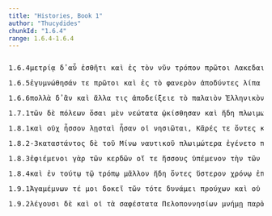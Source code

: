 ```yaml
---
title: "Histories, Book 1"
author: "Thucydides"
chunkId: "1.6.4"
range: 1.6.4-1.6.4
---
```


<pre class="greek prose syntax" data-urn="urn:cts:greekLit:tlg0003.tlg001"><p><span class="subdoc" data-subdoc="1.6.4">1.6.4</span><span class="sentence"><span class=" dative" data-def="within measure, moderate, of average height, common" data-flags="a-s---fd-" data-head="4" data-id="1" data-lemma="μέτριος">μετρίᾳ </span><span class=" " data-flags="d--------" data-head="13" data-id="2" data-lemma="δέ">δ̓ </span><span class=" " data-def="again, anew, afresh, once more, again, further, moreover" data-flags="d--------" data-head="1" data-id="3" data-lemma="αὖ">αὖ </span><span class=" dative" data-def="clothing, raiment, the dress, dress" data-flags="n-s---fd-" data-head="12" data-id="4" data-lemma="ἐσθής">ἐσθῆτι </span><span class=" " data-flags="d--------" data-head="9" data-id="5" data-lemma="καί">καὶ </span><span class=" " data-def="into, to, into" data-flags="r--------" data-head="12" data-id="6" data-lemma="εἰς">ἐς </span><span class=" accusative" data-flags="l-s---ma-" data-head="9" data-id="7" data-lemma="ὁ">τὸν </span><span class=" " data-flags="d--------" data-head="9" data-id="8" data-lemma="νῦν">νῦν </span><span class=" accusative" data-flags="n-s---ma-" data-head="6" data-id="9" data-lemma="τρόπος">τρόπον </span><span class=" nominative" data-flags="a-p---mn-" data-head="11" data-id="10" data-lemma="πρῶτος">πρῶτοι </span><span class=" nominative" data-flags="n-p---mn-" data-head="12" data-id="11" data-lemma="Λακεδαιμόνιος">Λακεδαιμόνιοι </span><span class="verb " data-flags="v3paim---" data-head="13" data-id="12" data-lemma="χράω">ἐχρήσαντο </span><span class=" " data-flags="d--------" data-head="0" data-id="13" data-lemma="καί">καὶ </span><span class=" " data-def="into, to, into" data-flags="r--------" data-head="26" data-id="14" data-lemma="εἰς">ἐς </span><span class=" accusative" data-flags="l-p---na-" data-head="16" data-id="15" data-lemma="ὁ">τὰ </span><span class=" accusative" data-flags="p-p---na-" data-head="14" data-id="16" data-lemma="ἄλλος">ἄλλα </span><span class=" " data-def="on the side of, in the direction of, from, at, to, práti" data-flags="r--------" data-head="24" data-id="17" data-lemma="πρός">πρὸς </span><span class=" accusative" data-flags="l-p---ma-" data-head="19" data-id="18" data-lemma="ὁ">τοὺς </span><span class=" accusative" data-def="many, many, many" data-flags="a-p---ma-" data-head="17" data-id="19" data-lemma="πολύς">πολλοὺς </span><span class=" nominative" data-flags="l-p---mn-" data-head="23" data-id="20" data-lemma="ὁ">οἱ </span><span class=" accusative" data-flags="l-p---na-" data-head="22" data-id="21" data-lemma="ὁ">τὰ </span><span class=" accusative" data-def="big, full-grown, elder" data-flags="a-p---nac" data-head="23" data-id="22" data-lemma="μέγας">μείζω </span><span class="verb nominative" data-def="procure for oneself, get, acquire, win, to get one's" data-flags="v-prpemn-" data-head="26" data-id="23" data-lemma="κτάομαι">κεκτημένοι </span><span class=" nominative" data-def="living on an equal footing, Bis Acc" data-flags="a-p---mn-" data-head="23" data-id="24" data-lemma="ἰσοδίαιτος">ἰσοδίαιτοι </span><span class=" " data-flags="d--------" data-head="26" data-id="25" data-lemma="μάλιστα">μάλιστα </span><span class="verb " data-def="set down, bring, to land" data-flags="v3paia---" data-head="13" data-id="26" data-lemma="καθίστημι">κατέστησαν</span><span class=" " data-flags="u--------" data-head="0" data-id="27" data-lemma=".">. </span></span></p><p><span class="subdoc" data-subdoc="1.6.5">1.6.5</span><span class="sentence"><span class="verb " data-def="strip naked, strip, strip oneself" data-flags="v3paip---" data-head="4" data-id="1" data-lemma="γυμνόω">ἐγυμνώθησάν </span><span class=" " data-flags="d--------" data-head="4" data-id="2" data-lemma="τε">τε </span><span class=" nominative" data-flags="a-p---mn-" data-head="4" data-id="3" data-lemma="πρῶτος">πρῶτοι </span><span class=" " data-flags="c--------" data-head="0" data-id="4" data-lemma="καί">καὶ </span><span class=" " data-def="into, to, into" data-flags="r--------" data-head="8" data-id="5" data-lemma="εἰς">ἐς </span><span class=" accusative" data-flags="l-s---na-" data-head="7" data-id="6" data-lemma="ὁ">τὸ </span><span class=" accusative" data-def="visible, manifest, if detected, known" data-flags="a-s---na-" data-head="5" data-id="7" data-lemma="φανερός">φανερὸν </span><span class="verb nominative" data-def="stripping, from, strip off" data-flags="v-papamn-" data-head="13" data-id="8" data-lemma="ἀποδύω">ἀποδύντες </span><span class=" accusative" data-def="animal fat, lard, tallow, fat, a fleck" data-flags="n-p---na-" data-head="13" data-id="9" data-lemma="λίπος">λίπα </span><span class=" " data-def="mip, miti, mit, in the midst of, among, between" data-flags="r--------" data-head="13" data-id="10" data-lemma="μετά">μετὰ </span><span class=" genitive" data-flags="l-s---ng-" data-head="12" data-id="11" data-lemma="ὁ">τοῦ </span><span class="verb " data-def="train naked, train in gymnastic exercise, train, exercise, train" data-flags="v--pne---" data-head="10" data-id="12" data-lemma="γυμνάζω">γυμνάζεσθαι </span><span class="verb " data-def="anoint the skin with oil, anointing for gymnastic exercises, anointing" data-flags="v3paim---" data-head="4" data-id="13" data-lemma="ἀλείφω">ἠλείψαντο</span><span class=" " data-flags="u--------" data-head="0" data-id="14" data-lemma="·">· </span></span><span class="sentence"><span class=" accusative" data-flags="l-s---na-" data-head="3" data-id="1" data-lemma="ὁ">τὸ </span><span class=" " data-flags="d--------" data-head="18" data-id="2" data-lemma="δέ">δὲ </span><span class=" " data-def="long ago, once upon a time, long" data-flags="d--------" data-head="10" data-id="3" data-lemma="πάλαι">πάλαι </span><span class=" " data-flags="d--------" data-head="7" data-id="4" data-lemma="καί">καὶ </span><span class=" " data-def="in, into, in, in the district of" data-flags="r--------" data-head="10" data-id="5" data-lemma="ἐν">ἐν </span><span class=" dative" data-flags="l-s---md-" data-head="8" data-id="6" data-lemma="ὁ">τῷ </span><span class=" dative" data-def="of Olympus, of Olympia, Olympic" data-flags="a-s---md-" data-head="8" data-id="7" data-lemma="Ὀλυμπικός">Ὀλυμπικῷ </span><span class=" dative" data-def="gathering, assembly, assembly met to see games, place of contest, lists, course" data-flags="n-s---md-" data-head="5" data-id="8" data-lemma="ἀγών">ἀγῶνι </span><span class=" accusative" data-def="that which is put round as a girdle, a girdle, drawers, bandage" data-flags="n-p---na-" data-head="10" data-id="9" data-lemma="διάζωμα">διαζώματα </span><span class="verb nominative" data-flags="v-pppamn-" data-head="15" data-id="10" data-lemma="ἔχω">ἔχοντες </span><span class=" " data-def="round about, all round, on both sides, pári" data-flags="r--------" data-head="10" data-id="11" data-lemma="περί">περὶ </span><span class=" accusative" data-flags="l-p---na-" data-head="13" data-id="12" data-lemma="ὁ">τὰ </span><span class=" accusative" data-def="privy parts, pudenda, Aër, pennatula" data-flags="n-p---na-" data-head="11" data-id="13" data-lemma="αἰδοῖον">αἰδοῖα </span><span class=" nominative" data-flags="l-p---mn-" data-head="15" data-id="14" data-lemma="ὁ">οἱ </span><span class=" nominative" data-def="combatant, champion, race, practised in, master of" data-flags="n-p---mn-" data-head="16" data-id="15" data-lemma="ἀθλητής">ἀθληταὶ </span><span class="verb " data-def="contend for a prize, about, didst provoke" data-flags="v3piie---" data-head="18" data-id="16" data-lemma="ἀγωνίζομαι">ἠγωνίζοντο</span><span class=" " data-flags="u--------" data-head="16" data-id="17" data-lemma=",">, </span><span class=" " data-flags="c--------" data-head="0" data-id="18" data-lemma="καί">καὶ </span><span class=" " data-flags="d--------" data-head="20" data-id="19" data-lemma="οὐ">οὐ </span><span class=" nominative" data-def="many, many, many" data-flags="a-p---nn-" data-head="21" data-id="20" data-lemma="πολύς">πολλὰ </span><span class=" nominative" data-flags="n-p---nn-" data-head="25" data-id="21" data-lemma="ἔτος">ἔτη </span><span class=" " data-flags="c--------" data-head="25" data-id="22" data-lemma="ἐπεί">ἐπειδὴ </span><span class="verb " data-def="make to end, bring to an end, check, stop" data-flags="v3srie---" data-head="22" data-id="23" data-lemma="παύω">πέπαυται</span><span class=" " data-flags="u--------" data-head="0" data-id="24" data-lemma=".">. </span></span><span class="sentence"><span class=" " data-def="yet, still, ever, already" data-flags="d--------" data-head="7" data-id="1" data-lemma="ἔτι">ἔτι </span><span class=" " data-flags="d--------" data-head="22" data-id="2" data-lemma="δέ">δὲ </span><span class=" " data-flags="d--------" data-head="6" data-id="3" data-lemma="καί">καὶ </span><span class=" " data-def="in, into, in, in the district of" data-flags="r--------" data-head="7" data-id="4" data-lemma="ἐν">ἐν </span><span class=" dative" data-flags="l-p---md-" data-head="6" data-id="5" data-lemma="ὁ">τοῖς </span><span class=" dative" data-def="barbarous, non-Greek, foreign, all non-Greek-speaking peoples" data-flags="n-p---md-" data-head="11" data-id="6" data-lemma="βάρβαρος">βαρβάροις </span><span class="verb " data-flags="v3spia---" data-head="22" data-id="7" data-lemma="εἰμί">ἔστιν </span><span class=" dative" data-flags="p-p---md-" data-head="20" data-id="8" data-lemma="ὅς">οἷς </span><span class=" " data-flags="d--------" data-head="20" data-id="9" data-lemma="νῦν">νῦν</span><span class=" " data-flags="u--------" data-head="20" data-id="10" data-lemma=",">, </span><span class=" " data-flags="c--------" data-head="4" data-id="11" data-lemma="καί">καὶ </span><span class=" " data-flags="d--------" data-head="14" data-id="12" data-lemma="μάλιστα">μάλιστα </span><span class=" dative" data-flags="l-p---md-" data-head="14" data-id="13" data-lemma="ὁ">τοῖς </span><span class=" dative" data-flags="a-p---md-" data-head="11" data-id="14" data-lemma="Ἀσιανός">Ἀσιανοῖς</span><span class=" " data-flags="u--------" data-head="20" data-id="15" data-lemma=",">, </span><span class=" genitive" data-def="fist, boxing, fight" data-flags="n-s---fg-" data-head="17" data-id="16" data-lemma="πυγμή">πυγμῆς </span><span class=" " data-flags="c--------" data-head="19" data-id="17" data-lemma="καί">καὶ </span><span class=" genitive" data-def="nugget" data-flags="n-s---fg-" data-head="17" data-id="18" data-lemma="πάλα">πάλης </span><span class=" nominative" data-def="prize of contest, prizes, prizes" data-flags="n-p---nn-" data-head="20" data-id="19" data-lemma="ἆθλον">ἆθλα </span><span class="verb " data-def="l), Alc, set, put, place, set" data-flags="v3spie---" data-head="6" data-id="20" data-lemma="τίθημι">τίθεται</span><span class=" " data-flags="u--------" data-head="20" data-id="21" data-lemma=",">, </span><span class=" " data-flags="c--------" data-head="0" data-id="22" data-lemma="καί">καὶ </span><span class="verb nominative" data-def="gird round, encircle, embrace, undergird one's, gird oneself with" data-flags="v-prpemn-" data-head="25" data-id="23" data-lemma="διαζώννυμι">διεζωμένοι </span><span class=" accusative" data-def="this, u, this man here" data-flags="p-s---na-" data-head="25" data-id="24" data-lemma="οὗτος">τοῦτο </span><span class="verb " data-flags="v3ppia---" data-head="22" data-id="25" data-lemma="δράω">δρῶσιν</span><span class=" " data-flags="u--------" data-head="0" data-id="26" data-lemma=".">. </span></span></p><p><span class="subdoc" data-subdoc="1.6.6">1.6.6</span><span class="sentence"><span class=" accusative" data-def="many, many, many" data-flags="a-p---na-" data-head="4" data-id="1" data-lemma="πολύς">πολλὰ </span><span class=" " data-flags="d--------" data-head="7" data-id="2" data-lemma="δέ">δ̓ </span><span class=" " data-flags="d--------" data-head="7" data-id="3" data-lemma="ἄν">ἂν </span><span class=" " data-flags="c--------" data-head="15" data-id="4" data-lemma="καί">καὶ </span><span class=" accusative" data-flags="p-p---na-" data-head="4" data-id="5" data-lemma="ἄλλος">ἄλλα </span><span class=" nominative" data-def="any one, any thing, who? what?, si se" data-flags="p-s---mn-" data-head="7" data-id="6" data-lemma="τις">τις </span><span class="verb " data-def="point away from, at, point out, display, make known" data-flags="v3saoa---" data-head="0" data-id="7" data-lemma="ἀποδείκνυμι">ἀποδείξειε </span><span class=" accusative" data-flags="l-s---na-" data-head="10" data-id="8" data-lemma="ὁ">τὸ </span><span class=" accusative" data-def="old in years, aged, a dotard" data-flags="a-s---na-" data-head="10" data-id="9" data-lemma="παλαιός">παλαιὸν </span><span class=" accusative" data-def="Hellenic, Greek, the Greek language, the Greeks" data-flags="a-s---na-" data-head="15" data-id="10" data-lemma="Ἑλληνικός">Ἑλληνικὸν </span><span class=" accusative" data-def="of like manners and life, similar, in like fashion" data-flags="a-p---na-" data-head="4" data-id="11" data-lemma="ὁμοιότροπος">ὁμοιότροπα </span><span class=" dative" data-flags="l-s---nd-" data-head="14" data-id="12" data-lemma="ὁ">τῷ </span><span class=" " data-flags="d--------" data-head="14" data-id="13" data-lemma="νῦν">νῦν </span><span class=" dative" data-def="barbaric, non-Greek, leges barbarorum, in barbaric fashion" data-flags="a-s---nd-" data-head="11" data-id="14" data-lemma="βαρβαρικός">βαρβαρικῷ </span><span class="verb accusative" data-def="treat, lead one's life, live, live" data-flags="v-sppena-" data-head="7" data-id="15" data-lemma="διαιτάω">διαιτώμενον</span><span class=" " data-flags="u--------" data-head="0" data-id="16" data-lemma=".">. </span></span></p><p><span class="subdoc" data-subdoc="1.7.1">1.7.1</span><span class="sentence"><span class=" genitive" data-flags="l-p---fg-" data-head="3" data-id="1" data-lemma="ὁ">τῶν </span><span class=" " data-flags="d--------" data-head="23" data-id="2" data-lemma="δέ">δὲ </span><span class=" genitive" data-def="city, the citadel, the citadel" data-flags="n-p---fg-" data-head="38" data-id="3" data-lemma="πόλις">πόλεων </span><span class=" nominative" data-def="as great as, how great, as much as, how much, as far as, how far" data-flags="a-p---fn-" data-head="7" data-id="4" data-lemma="ὅσος">ὅσαι </span><span class=" " data-def="indeed, of a truth, but, indeed" data-flags="d--------" data-head="4" data-id="5" data-lemma="μέν">μὲν </span><span class=" accusative" data-def="" data-flags="a-p---na-" data-head="7" data-id="6" data-lemma="νεώτατος">νεώτατα </span><span class="verb " data-def="found as a colony, new settlement, people" data-flags="v3paip---" data-head="3" data-id="7" data-lemma="οἰκίζω">ᾠκίσθησαν </span><span class=" " data-flags="c--------" data-head="23" data-id="8" data-lemma="καί">καὶ </span><span class=" " data-flags="d--------" data-head="11" data-id="9" data-lemma="ἤδη">ἤδη </span><span class=" genitive" data-def="fit for sailing, seaworthy, fit for shipbuilding" data-flags="a-p---mgc" data-head="11" data-id="10" data-lemma="πλώιμος">πλωιμωτέρων </span><span class="verb genitive" data-flags="v-pppamg-" data-head="8" data-id="11" data-lemma="εἰμί">ὄντων</span><span class=" " data-flags="u--------" data-head="11" data-id="12" data-lemma=",">, </span><span class=" accusative" data-def="sum, that which is over and above, surplus, abundance, residuum" data-flags="n-p---fa-" data-head="15" data-id="13" data-lemma="περιουσία">περιουσίας </span><span class=" " data-def="" data-flags="d--------" data-head="13" data-id="14" data-lemma="μᾶλλον">μᾶλλον </span><span class="verb nominative" data-flags="v-pppafn-" data-head="22" data-id="15" data-lemma="ἔχω">ἔχουσαι </span><span class=" genitive" data-def="need, a thing that one needs, uses" data-flags="n-p---ng-" data-head="13" data-id="16" data-lemma="χρῆμα">χρημάτων </span><span class=" " data-flags="r--------" data-head="22" data-id="17" data-lemma="ἐπί">ἐπ̓ </span><span class=" dative" data-def="self, him, her, it, the very one, the same" data-flags="a-p---md-" data-head="20" data-id="18" data-lemma="αὐτός">αὐτοῖς </span><span class=" dative" data-flags="l-p---md-" data-head="20" data-id="19" data-lemma="ὁ">τοῖς </span><span class=" dative" data-def="sea-shore, beach, a whole beach of voting-pelbles" data-flags="n-p---md-" data-head="17" data-id="20" data-lemma="αἰγιαλός">αἰγιαλοῖς </span><span class=" dative" data-def="wall, city-wall, embankment" data-flags="n-p---nd-" data-head="22" data-id="21" data-lemma="τεῖχος">τείχεσιν </span><span class="verb " data-def="people, build houses and cities in, found, build" data-flags="v3piie---" data-head="23" data-id="22" data-lemma="κτίζω">ἐκτίζοντο </span><span class=" " data-flags="c--------" data-head="0" data-id="23" data-lemma="καί">καὶ </span><span class=" accusative" data-flags="l-p---ma-" data-head="25" data-id="24" data-lemma="ὁ">τοὺς </span><span class=" accusative" data-flags="n-p---ma-" data-head="26" data-id="25" data-lemma="ἰσθμός">ἰσθμοὺς </span><span class="verb " data-def="take, receive from, receive what is one's due" data-flags="v3piia---" data-head="23" data-id="26" data-lemma="ἀπολαμβάνω">ἀπελάμβανον </span><span class=" genitive" data-def="commerce, commerce, trade by sea" data-flags="n-s---fg-" data-head="30" data-id="27" data-lemma="ἐμπορία">ἐμπορίας </span><span class=" " data-flags="d--------" data-head="30" data-id="28" data-lemma="τε">τε </span><span class=" " data-def="on account of, for, wherefore" data-flags="r--------" data-head="26" data-id="29" data-lemma="ἕνεκα">ἕνεκα </span><span class=" " data-flags="c--------" data-head="29" data-id="30" data-lemma="καί">καὶ </span><span class=" genitive" data-flags="l-s---fg-" data-head="36" data-id="31" data-lemma="ὁ">τῆς </span><span class=" " data-def="on the side of, in the direction of, from, at, to, práti" data-flags="r--------" data-head="36" data-id="32" data-lemma="πρός">πρὸς </span><span class=" accusative" data-flags="l-p---ma-" data-head="34" data-id="33" data-lemma="ὁ">τοὺς </span><span class=" accusative" data-def="dwelling near to, neighbouring, neighbours, abutting upon" data-flags="a-p---ma-" data-head="32" data-id="34" data-lemma="πρόσοικος">προσοίκους </span><span class=" nominative" data-def="each, each, every one" data-flags="a-p---mn-" data-head="26" data-id="35" data-lemma="ἕκαστος">ἕκαστοι </span><span class=" genitive" data-def="strength, might, power, might" data-flags="n-s---fg-" data-head="30" data-id="36" data-lemma="ἰσχύς">ἰσχύος</span><span class=" " data-flags="u--------" data-head="0" data-id="37" data-lemma="·">· </span></span><span class="sentence"><span class=" nominative" data-flags="l-p---fn-" data-head="3" data-id="1" data-lemma="ὁ">αἱ </span><span class=" " data-flags="d--------" data-head="40" data-id="2" data-lemma="δέ">δὲ </span><span class=" nominative" data-def="old in years, aged, a dotard" data-flags="a-p---fn-" data-head="14" data-id="3" data-lemma="παλαιός">παλαιαὶ </span><span class=" " data-def="through, in a line, right through" data-flags="r--------" data-head="13" data-id="4" data-lemma="διά">διὰ </span><span class=" accusative" data-flags="l-s---fa-" data-head="6" data-id="5" data-lemma="ὁ">τὴν </span><span class=" accusative" data-def="robbery, piracy" data-flags="n-s---fa-" data-head="4" data-id="6" data-lemma="λῃστεία">λῃστείαν </span><span class=" " data-flags="r--------" data-head="9" data-id="7" data-lemma="ἐπί">ἐπὶ </span><span class=" accusative" data-def="many, many, many" data-flags="a-s---na-" data-head="7" data-id="8" data-lemma="πολύς">πολὺ </span><span class="verb accusative" data-flags="v-sppafa-" data-head="6" data-id="9" data-lemma="ἀντί-ἴσχω">ἀντίσχουσαν </span><span class=" " data-def="ápa, ab, ap-ehtre" data-flags="r--------" data-head="13" data-id="10" data-lemma="ἀπό">ἀπὸ </span><span class=" genitive" data-def="sea, sea, salt lake" data-flags="n-s---fg-" data-head="10" data-id="11" data-lemma="θάλασσα">θαλάσσης </span><span class=" " data-def="" data-flags="d--------" data-head="13" data-id="12" data-lemma="μᾶλλον">μᾶλλον </span><span class="verb " data-def="found as a colony, new settlement, people" data-flags="v3paip---" data-head="40" data-id="13" data-lemma="οἰκίζω">ᾠκίσθησαν</span><span class=" " data-flags="u--------" data-head="13" data-id="14" data-lemma=",">, </span><span class=" nominative" data-flags="l-p---fn-" data-head="14" data-id="15" data-lemma="ὁ">αἵ </span><span class=" " data-flags="d--------" data-head="20" data-id="16" data-lemma="τε">τε </span><span class=" " data-def="in, into, in, in the district of" data-flags="r--------" data-head="20" data-id="17" data-lemma="ἐν">ἐν </span><span class=" dative" data-flags="l-p---fd-" data-head="19" data-id="18" data-lemma="ὁ">ταῖς </span><span class=" dative" data-def="island, the islands, land flooded" data-flags="n-p---fd-" data-head="17" data-id="19" data-lemma="νῆσος">νήσοις </span><span class=" " data-flags="c--------" data-head="15" data-id="20" data-lemma="καί">καὶ </span><span class=" " data-def="in, into, in, in the district of" data-flags="r--------" data-head="20" data-id="21" data-lemma="ἐν">ἐν </span><span class=" dative" data-flags="l-p---fd-" data-head="23" data-id="22" data-lemma="ὁ">ταῖς </span><span class=" dative" data-def="terra firma, land, the sea, land" data-flags="n-p---fd-" data-head="21" data-id="23" data-lemma="ἤπειρος">ἠπείροις</span><span class=" " data-flags="u--------" data-head="0" data-id="24" data-lemma="(">( </span><span class="verb " data-def="fero, beran, bhárati" data-flags="v3piia---" data-head="0" data-id="25" data-lemma="φέρω">ἔφερον </span><span class=" " data-def="for, yes, . . , no, ay doubtless" data-flags="d--------" data-head="25" data-id="26" data-lemma="γάρ">γὰρ </span><span class=" accusative" data-def="of one another, to one another, one another, mutually, reciprocally, one another" data-flags="p-p---ma-" data-head="29" data-id="27" data-lemma="ἀλλήλων">ἀλλήλους </span><span class=" " data-flags="d--------" data-head="29" data-id="28" data-lemma="τε">τε </span><span class=" " data-flags="c--------" data-head="25" data-id="29" data-lemma="καί">καὶ </span><span class=" genitive" data-flags="l-p---mg-" data-head="31" data-id="30" data-lemma="ὁ">τῶν </span><span class=" genitive" data-flags="p-p---mg-" data-head="32" data-id="31" data-lemma="ἄλλος">ἄλλων </span><span class=" nominative" data-def="as great as, how great, as much as, how much, as far as, how far" data-flags="a-p---mn-" data-head="37" data-id="32" data-lemma="ὅσος">ὅσοι </span><span class="verb nominative" data-flags="v-pppamn-" data-head="37" data-id="33" data-lemma="εἰμί">ὄντες </span><span class=" " data-flags="d--------" data-head="35" data-id="34" data-lemma="οὐ">οὐ </span><span class=" nominative" data-def="of, in, on, from the sea, seamen" data-flags="a-p---mn-" data-head="33" data-id="35" data-lemma="θαλάσσιος">θαλάσσιοι </span><span class=" " data-def="downwards, down, downwards" data-flags="d--------" data-head="37" data-id="36" data-lemma="κάτω">κάτω </span><span class="verb " data-def="inhabit, have, enjoy, to be inhabited" data-flags="v3piia---" data-head="29" data-id="37" data-lemma="οἰκέω">ᾤκουν</span><span class=" " data-flags="u--------" data-head="0" data-id="38" data-lemma=")">)</span><span class=" " data-flags="u--------" data-head="13" data-id="39" data-lemma=",">, </span><span class=" " data-flags="c--------" data-head="0" data-id="40" data-lemma="καί">καὶ </span><span class=" " data-flags="r--------" data-head="44" data-id="41" data-lemma="μέχρι">μέχρι </span><span class=" genitive" data-def="this, nearer, more remote" data-flags="p-s---ng-" data-head="41" data-id="42" data-lemma="ὅδε">τοῦδε </span><span class=" " data-def="yet, still, ever, already" data-flags="d--------" data-head="44" data-id="43" data-lemma="ἔτι">ἔτι </span><span class="verb nominative" data-def="remove up the country, break it up, remove" data-flags="v-prpemn-" data-head="45" data-id="44" data-lemma="ἀνοικίζω">ἀνῳκισμένοι </span><span class="verb " data-flags="v3ppia---" data-head="40" data-id="45" data-lemma="εἰμί">εἰσίν</span><span class=" " data-flags="u--------" data-head="0" data-id="46" data-lemma=".">. </span></span></p><p><span class="subdoc" data-subdoc="1.8.1">1.8.1</span><span class="sentence"><span class=" " data-flags="d--------" data-head="5" data-id="1" data-lemma="καί">καὶ </span><span class=" " data-flags="d--------" data-head="3" data-id="2" data-lemma="οὐ">οὐχ </span><span class=" accusative" data-def="inferior, weaker, not so good" data-flags="a-s---nac" data-head="5" data-id="3" data-lemma="ἥσσων">ἧσσον </span><span class=" nominative" data-def="robber, pirate, buccaneer, piracies" data-flags="n-p---mn-" data-head="5" data-id="4" data-lemma="λῃστής">λῃσταὶ </span><span class="verb " data-flags="v3piia---" data-head="0" data-id="5" data-lemma="εἰμί">ἦσαν </span><span class=" nominative" data-flags="l-p---mn-" data-head="7" data-id="6" data-lemma="ὁ">οἱ </span><span class=" nominative" data-def="islander, swimmer, insular" data-flags="n-p---mn-" data-head="5" data-id="7" data-lemma="νησιώτης">νησιῶται</span><span class=" " data-flags="u--------" data-head="12" data-id="8" data-lemma=",">, </span><span class=" nominative" data-def="experimentum facere in corpore vili" data-flags="n-p---mn-" data-head="12" data-id="9" data-lemma="Κάρ">Κᾶρές </span><span class=" " data-flags="d--------" data-head="12" data-id="10" data-lemma="τε">τε </span><span class="verb nominative" data-flags="v-pppamn-" data-head="5" data-id="11" data-lemma="εἰμί">ὄντες </span><span class=" " data-flags="c--------" data-head="11" data-id="12" data-lemma="καί">καὶ </span><span class=" nominative" data-flags="n-p---mn-" data-head="12" data-id="13" data-lemma="Φοῖνιξ">Φοίνικες</span><span class=" " data-flags="u--------" data-head="0" data-id="14" data-lemma="·">· </span></span><span class="sentence"><span class=" nominative" data-def="this, u, this man here" data-flags="p-p---mn-" data-head="8" data-id="1" data-lemma="οὗτος">οὗτοι </span><span class=" " data-def="for, yes, . . , no, ay doubtless" data-flags="d--------" data-head="8" data-id="2" data-lemma="γάρ">γὰρ </span><span class=" " data-flags="d--------" data-head="8" data-id="3" data-lemma="δή">δὴ </span><span class=" accusative" data-flags="l-p---fa-" data-head="5" data-id="4" data-lemma="ὁ">τὰς </span><span class=" accusative" data-def="most, greatest, largest, most in vogue, the greatest number" data-flags="a-p---fa-" data-head="8" data-id="5" data-lemma="πλεῖστος">πλείστας </span><span class=" genitive" data-flags="l-p---fg-" data-head="7" data-id="6" data-lemma="ὁ">τῶν </span><span class=" genitive" data-def="island, the islands, land flooded" data-flags="n-p---fg-" data-head="5" data-id="7" data-lemma="νῆσος">νήσων </span><span class="verb " data-def="inhabit, have, enjoy, to be inhabited" data-flags="v3paia---" data-head="0" data-id="8" data-lemma="οἰκέω">ᾤκησαν</span><span class=" " data-flags="u--------" data-head="0" data-id="9" data-lemma=".">. </span></span><span class="sentence"><span class=" nominative" data-def="testimony, proof, here is a proof, namely, the tables of the Decalogue" data-flags="n-s---nn-" data-head="4" data-id="1" data-lemma="μαρτύριον">μαρτύριον </span><span class=" " data-flags="d--------" data-head="4" data-id="2" data-lemma="δέ">δέ</span><span class=" " data-flags="u--------" data-head="0" data-id="3" data-lemma="·">· </span></span><span class="sentence"><span class=" genitive" data-def="Delos, visible" data-flags="n-s---fg-" data-head="3" data-id="1" data-lemma="Δῆλος">Δήλου </span><span class=" " data-def="for, yes, . . , no, ay doubtless" data-flags="d--------" data-head="25" data-id="2" data-lemma="γάρ">γὰρ </span><span class="verb genitive" data-def="cleanse, clear, purify, refine" data-flags="v-sppefg-" data-head="10" data-id="3" data-lemma="καθαίρω">καθαιρομένης </span><span class=" " data-def="úpa, uf, from under" data-flags="r--------" data-head="3" data-id="4" data-lemma="ὑπό">ὑπὸ </span><span class=" genitive" data-flags="n-p---mg-" data-head="4" data-id="5" data-lemma="Ἀθήναιος">Ἀθηναίων </span><span class=" " data-def="in, into, in, in the district of" data-flags="r--------" data-head="3" data-id="6" data-lemma="ἐν">ἐν </span><span class=" dative" data-def="this, nearer, more remote" data-flags="a-s---md-" data-head="9" data-id="7" data-lemma="ὅδε">τῷδε </span><span class=" dative" data-flags="l-s---md-" data-head="9" data-id="8" data-lemma="ὁ">τῷ </span><span class=" dative" data-def="war, battle, fight, single combat" data-flags="n-s---md-" data-head="6" data-id="9" data-lemma="πόλεμος">πολέμῳ </span><span class=" " data-flags="c--------" data-head="25" data-id="10" data-lemma="καί">καὶ </span><span class=" genitive" data-flags="l-p---fg-" data-head="12" data-id="11" data-lemma="ὁ">τῶν </span><span class=" genitive" data-def="case, chest, chest, grave, tomb" data-flags="n-p---fg-" data-head="13" data-id="12" data-lemma="θήκη">θηκῶν </span><span class="verb genitive" data-def="take up, having raised, take up and carry off, bear away" data-flags="v-pappfg-" data-head="10" data-id="13" data-lemma="ἀναιρέω">ἀναιρεθεισῶν </span><span class=" nominative" data-def="as great as, how great, as much as, how much, as far as, how far" data-flags="a-p---fn-" data-head="15" data-id="14" data-lemma="ὅσος">ὅσαι </span><span class="verb " data-flags="v3piia---" data-head="12" data-id="15" data-lemma="εἰμί">ἦσαν </span><span class=" genitive" data-flags="l-p---mg-" data-head="17" data-id="16" data-lemma="ὁ">τῶν </span><span class="verb genitive" data-flags="v-prpamg-" data-head="14" data-id="17" data-lemma="θνήσκω">τεθνεώτων </span><span class=" " data-def="in, into, in, in the district of" data-flags="r--------" data-head="15" data-id="18" data-lemma="ἐν">ἐν </span><span class=" dative" data-flags="l-s---fd-" data-head="20" data-id="19" data-lemma="ὁ">τῇ </span><span class=" dative" data-def="island, the islands, land flooded" data-flags="n-s---fd-" data-head="18" data-id="20" data-lemma="νῆσος">νήσῳ</span><span class=" " data-flags="u--------" data-head="10" data-id="21" data-lemma=",">, </span><span class=" " data-def="upaári, ufar, ofer" data-flags="r--------" data-head="25" data-id="22" data-lemma="ὑπέρ">ὑπὲρ </span><span class=" accusative" data-def="half, half, half" data-flags="a-s---na-" data-head="22" data-id="23" data-lemma="ἥμισυς">ἥμισυ </span><span class=" nominative" data-def="experimentum facere in corpore vili" data-flags="n-p---mn-" data-head="25" data-id="24" data-lemma="Κάρ">Κᾶρες </span><span class="verb " data-def="" data-flags="v3piia---" data-head="0" data-id="25" data-lemma="φανάω">ἐφάνησαν</span><span class=" " data-flags="u--------" data-head="27" data-id="26" data-lemma=",">, </span><span class="verb nominative" data-def="come to know, perceive, know, know by reflection" data-flags="v-pappmn-" data-head="25" data-id="27" data-lemma="γιγνώσκω">γνωσθέντες </span><span class=" dative" data-flags="l-s---fd-" data-head="30" data-id="28" data-lemma="ὁ">τῇ </span><span class=" " data-flags="d--------" data-head="34" data-id="29" data-lemma="τε">τε </span><span class=" dative" data-def="equipment, attire, apparel, dress, horse-trappings" data-flags="n-s---fd-" data-head="34" data-id="30" data-lemma="σκευή">σκευῇ </span><span class=" genitive" data-flags="l-p---ng-" data-head="32" data-id="31" data-lemma="ὁ">τῶν </span><span class=" genitive" data-def="tool, implement, tackle, tackling, ropes, halyards" data-flags="n-p---ng-" data-head="30" data-id="32" data-lemma="ὅπλον">ὅπλων </span><span class="verb dative" data-def="bury together, join in burying, with, to be buried with" data-flags="v-srpefd-" data-head="30" data-id="33" data-lemma="συνθάπτω">ξυντεθαμμένῃ </span><span class=" " data-flags="c--------" data-head="27" data-id="34" data-lemma="καί">καὶ </span><span class=" dative" data-flags="l-s---md-" data-head="36" data-id="35" data-lemma="ὁ">τῷ </span><span class=" dative" data-flags="n-s---md-" data-head="34" data-id="36" data-lemma="τρόπος">τρόπῳ </span><span class=" dative" data-flags="p-s---md-" data-head="40" data-id="37" data-lemma="ὅς">ᾧ </span><span class=" " data-flags="d--------" data-head="40" data-id="38" data-lemma="νῦν">νῦν </span><span class=" " data-def="yet, still, ever, already" data-flags="d--------" data-head="40" data-id="39" data-lemma="ἔτι">ἔτι </span><span class="verb " data-def="honour with funeral rites, to carry out to burial, burial expenses" data-flags="v3ppia---" data-head="36" data-id="40" data-lemma="θάπτω">θάπτουσιν</span><span class=" " data-flags="u--------" data-head="0" data-id="41" data-lemma=".">. </span></span></p><p><span class="subdoc" data-subdoc="1.8.2-3">1.8.2-3</span><span class="sentence"><span class="verb genitive" data-def="set down, bring, to land" data-flags="v-sapamg-" data-head="7" data-id="1" data-lemma="καθίστημι">καταστάντος </span><span class=" " data-flags="d--------" data-head="44" data-id="2" data-lemma="δέ">δὲ </span><span class=" genitive" data-flags="l-s---mg-" data-head="4" data-id="3" data-lemma="ὁ">τοῦ </span><span class=" genitive" data-def="" data-flags="n-s---mg-" data-head="1" data-id="4" data-lemma="Μίνως">Μίνω </span><span class=" genitive" data-def="of, for a ship, seafaring, naval, of ships" data-flags="a-s---mg-" data-head="1" data-id="5" data-lemma="ναυτικός">ναυτικοῦ </span><span class=" nominative" data-def="fit for sailing, seaworthy, fit for shipbuilding" data-flags="a-p---nnc" data-head="7" data-id="6" data-lemma="πλώιμος">πλωιμώτερα </span><span class="verb " data-def="come into a new state of being, come into being, to be born" data-flags="v3saim---" data-head="44" data-id="7" data-lemma="γίγνομαι">ἐγένετο </span><span class=" " data-def="beside, from the side of, from beside, from, beside" data-flags="r--------" data-head="7" data-id="8" data-lemma="παρά">παῤ </span><span class=" accusative" data-def="of one another, to one another, one another, mutually, reciprocally, one another" data-flags="p-p---ma-" data-head="8" data-id="9" data-lemma="ἀλλήλων">ἀλλήλους</span><span class=" " data-flags="u--------" data-head="0" data-id="10" data-lemma="(">( </span><span class=" nominative" data-flags="l-p---mn-" data-head="16" data-id="11" data-lemma="ὁ">οἱ </span><span class=" " data-def="for, yes, . . , no, ay doubtless" data-flags="d--------" data-head="17" data-id="12" data-lemma="γάρ">γὰρ </span><span class=" " data-def="from out of, from, out of, forth from" data-flags="r--------" data-head="16" data-id="13" data-lemma="ἐκ">ἐκ </span><span class=" genitive" data-flags="l-p---fg-" data-head="15" data-id="14" data-lemma="ὁ">τῶν </span><span class=" genitive" data-def="island, the islands, land flooded" data-flags="n-p---fg-" data-head="13" data-id="15" data-lemma="νῆσος">νήσων </span><span class=" nominative" data-flags="a-p---mn-" data-head="17" data-id="16" data-lemma="κακοῦργος">κακοῦργοι </span><span class="verb " data-def="make to stand up, raise up, raised, up" data-flags="v3paia---" data-head="0" data-id="17" data-lemma="ἀνίστημι">ἀνέστησαν </span><span class=" " data-def="úpa, uf, from under" data-flags="r--------" data-head="17" data-id="18" data-lemma="ὑπό">ὑπ̓ </span><span class=" genitive" data-def="self, him, her, it, the very one, the same" data-flags="p-s---mg-" data-head="18" data-id="19" data-lemma="αὐτός">αὐτοῦ</span><span class=" " data-flags="u--------" data-head="21" data-id="20" data-lemma=",">, </span><span class=" " data-flags="c--------" data-head="17" data-id="21" data-lemma="ὅτε">ὅτεπερ </span><span class=" " data-flags="d--------" data-head="26" data-id="22" data-lemma="καί">καὶ </span><span class=" accusative" data-flags="l-p---fa-" data-head="24" data-id="23" data-lemma="ὁ">τὰς </span><span class=" accusative" data-def="many, many, many" data-flags="a-p---fa-" data-head="26" data-id="24" data-lemma="πολύς">πολλὰς </span><span class=" genitive" data-def="self, him, her, it, the very one, the same" data-flags="p-p---fg-" data-head="24" data-id="25" data-lemma="αὐτός">αὐτῶν </span><span class="verb " data-def="settle, establish, place, plant" data-flags="v3siia---" data-head="21" data-id="26" data-lemma="κατοικίζω">κατῴκιζε</span><span class=" " data-flags="u--------" data-head="0" data-id="27" data-lemma=")">)</span><span class=" " data-flags="u--------" data-head="7" data-id="28" data-lemma=",">, </span><span class=" " data-flags="d--------" data-head="44" data-id="29" data-lemma="καί">καὶ </span><span class=" nominative" data-flags="l-p---mn-" data-head="33" data-id="30" data-lemma="ὁ">οἱ </span><span class=" " data-def="beside, from the side of, from beside, from, beside" data-flags="r--------" data-head="33" data-id="31" data-lemma="παρά">παρὰ </span><span class=" accusative" data-def="sea, sea, salt lake" data-flags="n-s---fa-" data-head="31" data-id="32" data-lemma="θάλασσα">θάλασσαν </span><span class=" nominative" data-def="man, gods, the men" data-flags="n-p---mn-" data-head="42" data-id="33" data-lemma="ἄνθρωπος">ἄνθρωποι </span><span class=" " data-def="" data-flags="d--------" data-head="40" data-id="34" data-lemma="μᾶλλον">μᾶλλον </span><span class=" " data-flags="d--------" data-head="40" data-id="35" data-lemma="ἤδη">ἤδη </span><span class=" accusative" data-flags="l-s---fa-" data-head="37" data-id="36" data-lemma="ὁ">τὴν </span><span class=" accusative" data-def="acquisition, success in, possession" data-flags="n-s---fa-" data-head="40" data-id="37" data-lemma="κτῆσις">κτῆσιν </span><span class=" genitive" data-flags="l-p---ng-" data-head="39" data-id="38" data-lemma="ὁ">τῶν </span><span class=" genitive" data-def="need, a thing that one needs, uses" data-flags="n-p---ng-" data-head="37" data-id="39" data-lemma="χρῆμα">χρημάτων </span><span class="verb nominative" data-def="make of a certain quality, to be endowed with quality" data-flags="v-pppemn-" data-head="42" data-id="40" data-lemma="ποιόω">ποιούμενοι </span><span class=" accusative" data-def="firm, steady, terra firma, steadfast, durable" data-flags="a-s---nac" data-head="42" data-id="41" data-lemma="βέβαιος">βεβαιότερον </span><span class="verb " data-def="inhabit, have, enjoy, to be inhabited" data-flags="v3piia---" data-head="44" data-id="42" data-lemma="οἰκέω">ᾤκουν</span><span class=" " data-flags="u--------" data-head="42" data-id="43" data-lemma=",">, </span><span class=" " data-flags="c--------" data-head="0" data-id="44" data-lemma="καί">καί </span><span class=" nominative" data-def="any one, any thing, who? what?, si se" data-flags="p-p---mn-" data-head="48" data-id="45" data-lemma="τις">τινες </span><span class=" " data-flags="d--------" data-head="47" data-id="46" data-lemma="καί">καὶ </span><span class=" accusative" data-def="wall, city-wall, embankment" data-flags="n-p---na-" data-head="48" data-id="47" data-lemma="τεῖχος">τείχη </span><span class="verb " data-def="throw round, about, over, put on, over" data-flags="v3piie---" data-head="44" data-id="48" data-lemma="περιβάλλω">περιεβάλλοντο </span><span class=" " data-def="so, thus, as, how" data-flags="d--------" data-head="52" data-id="49" data-lemma="ὡς">ὡς </span><span class=" nominative" data-def="wealthy, opulent, rich and lordly, rich in" data-flags="a-p---mnc" data-head="52" data-id="50" data-lemma="πλούσιος">πλουσιώτεροι </span><span class=" genitive" data-def="Stadtrecht von Gortyn, of himself, herself, itself, itself, absolutely" data-flags="p-p---mg-" data-head="50" data-id="51" data-lemma="ἑαυτοῦ">ἑαυτῶν </span><span class="verb nominative" data-def="come into a new state of being, come into being, to be born" data-flags="v-pppemn-" data-head="48" data-id="52" data-lemma="γίγνομαι">γιγνόμενοι</span><span class=" " data-flags="u--------" data-head="0" data-id="53" data-lemma="·">· </span></span></p><p><span class="subdoc" data-subdoc="1.8.3">1.8.3</span><span class="sentence"><span class="verb nominative" data-def="send to, sent, set on, incite" data-flags="v-pppemn-" data-head="8" data-id="1" data-lemma="ἐφίημι">ἐφιέμενοι </span><span class=" " data-def="for, yes, . . , no, ay doubtless" data-flags="d--------" data-head="15" data-id="2" data-lemma="γάρ">γὰρ </span><span class=" genitive" data-flags="l-p---ng-" data-head="4" data-id="3" data-lemma="ὁ">τῶν </span><span class=" genitive" data-def="gain, profit, some advantage, best" data-flags="n-p---ng-" data-head="1" data-id="4" data-lemma="κέρδος">κερδῶν </span><span class=" nominative" data-flags="l-p---mn-" data-head="7" data-id="5" data-lemma="ὁ">οἵ </span><span class=" " data-flags="d--------" data-head="15" data-id="6" data-lemma="τε">τε </span><span class=" nominative" data-def="inferior, weaker, not so good" data-flags="a-p---mnc" data-head="8" data-id="7" data-lemma="ἥσσων">ἥσσους </span><span class="verb " data-def="stay behind, remain alive, to be left behind, remain" data-flags="v3piia---" data-head="15" data-id="8" data-lemma="ὑπομένω">ὑπέμενον </span><span class=" accusative" data-flags="l-s---fa-" data-head="12" data-id="9" data-lemma="ὁ">τὴν </span><span class=" genitive" data-flags="l-p---mg-" data-head="11" data-id="10" data-lemma="ὁ">τῶν </span><span class=" genitive" data-def="stronger, mightier, having the upper hand, superior, prevail" data-flags="a-p---mgc" data-head="12" data-id="11" data-lemma="κρείσσων">κρεισσόνων </span><span class=" accusative" data-def="slavery, bondage, imposed by, slaves" data-flags="n-s---fa-" data-head="8" data-id="12" data-lemma="δουλεία">δουλείαν</span><span class=" " data-flags="u--------" data-head="0" data-id="13" data-lemma=",">, </span><span class=" nominative" data-flags="l-p---mn-" data-head="16" data-id="14" data-lemma="ὁ">οἵ </span><span class=" " data-flags="c--------" data-head="0" data-id="15" data-lemma="τε">τε </span><span class=" nominative" data-def="strong, mighty, the ablest-bodied men, sound in limb" data-flags="a-p---mnc" data-head="19" data-id="16" data-lemma="δυνατός">δυνατώτεροι </span><span class=" accusative" data-def="sum, that which is over and above, surplus, abundance, residuum" data-flags="n-p---fa-" data-head="18" data-id="17" data-lemma="περιουσία">περιουσίας </span><span class="verb nominative" data-flags="v-pppamn-" data-head="19" data-id="18" data-lemma="ἔχω">ἔχοντες </span><span class="verb " data-def="make over to, add, attach to, do" data-flags="v3piie---" data-head="15" data-id="19" data-lemma="προσποιέω">προσεποιοῦντο </span><span class=" accusative" data-flags="a-p---fa-" data-head="19" data-id="20" data-lemma="ὑπήκους">ὑπηκόους </span><span class=" accusative" data-flags="l-p---fa-" data-head="23" data-id="21" data-lemma="ὁ">τὰς </span><span class=" accusative" data-def="smaller, less, worse, be worse off, too small" data-flags="a-p---fac" data-head="23" data-id="22" data-lemma="ἐλάσσων">ἐλάσσους </span><span class=" accusative" data-def="city, the citadel, the citadel" data-flags="n-p---fa-" data-head="19" data-id="23" data-lemma="πόλις">πόλεις</span><span class=" " data-flags="u--------" data-head="0" data-id="24" data-lemma=".">. </span></span></p><p><span class="subdoc" data-subdoc="1.8.4">1.8.4</span><span class="sentence"><span class=" " data-flags="d--------" data-head="13" data-id="1" data-lemma="καί">καὶ </span><span class=" " data-def="in, into, in, in the district of" data-flags="r--------" data-head="13" data-id="2" data-lemma="ἐν">ἐν </span><span class=" dative" data-def="this, u, this man here" data-flags="a-s---md-" data-head="5" data-id="3" data-lemma="οὗτος">τούτῳ </span><span class=" dative" data-flags="l-s---md-" data-head="5" data-id="4" data-lemma="ὁ">τῷ </span><span class=" dative" data-flags="n-s---md-" data-head="2" data-id="5" data-lemma="τρόπος">τρόπῳ </span><span class=" " data-def="" data-flags="d--------" data-head="8" data-id="6" data-lemma="μᾶλλον">μᾶλλον </span><span class=" " data-flags="d--------" data-head="8" data-id="7" data-lemma="ἤδη">ἤδη </span><span class="verb nominative" data-flags="v-pppamn-" data-head="13" data-id="8" data-lemma="εἰμί">ὄντες </span><span class=" accusative" data-def="latter, last, úd, úttaras, uttamás" data-flags="a-s---na-" data-head="8" data-id="9" data-lemma="ὕστερος">ὕστερον </span><span class=" dative" data-def="time, a, time" data-flags="n-s---md-" data-head="9" data-id="10" data-lemma="χρόνος">χρόνῳ </span><span class=" " data-flags="r--------" data-head="13" data-id="11" data-lemma="ἐπί">ἐπὶ </span><span class=" accusative" data-def="Troy, 'Troy-town', the Troad" data-flags="n-s---fa-" data-head="11" data-id="12" data-lemma="Τροία">Τροίαν </span><span class="verb " data-def="advance with an army, fleet, wage war, they have been soldiers, have seen war-service" data-flags="v3paia---" data-head="0" data-id="13" data-lemma="στρατεύω">ἐστράτευσαν</span><span class=" " data-flags="u--------" data-head="0" data-id="14" data-lemma=".">. </span></span></p><p><span class="subdoc" data-subdoc="1.9.1">1.9.1</span><span class="sentence"><span class=" nominative" data-def="Agamemnon" data-flags="n-s---mn-" data-head="4" data-id="1" data-lemma="Ἀγαμέμνων">Ἀγαμέμνων </span><span class=" " data-flags="d--------" data-head="4" data-id="2" data-lemma="τε">τέ </span><span class=" dative" data-def="I at least, for my part, indeed, for myself, me, we two" data-flags="p1s---md-" data-head="4" data-id="3" data-lemma="ἐγώ">μοι </span><span class="verb " data-def="expect, think, suppose, imagine, thought" data-flags="v3spia---" data-head="0" data-id="4" data-lemma="δοκέω">δοκεῖ </span><span class=" genitive" data-flags="l-p---mg-" data-head="8" data-id="5" data-lemma="ὁ">τῶν </span><span class=" " data-flags="d--------" data-head="8" data-id="6" data-lemma="τότε">τότε </span><span class=" dative" data-def="power, might, bodily strength, strength, power, ability" data-flags="n-s---fd-" data-head="8" data-id="7" data-lemma="δύναμις">δυνάμει </span><span class="verb nominative" data-def="hold before, hold before oneself, hold out before one" data-flags="v-sppamn-" data-head="9" data-id="8" data-lemma="προέχω">προύχων </span><span class=" " data-flags="c--------" data-head="4" data-id="9" data-lemma="καί">καὶ </span><span class=" " data-flags="d--------" data-head="11" data-id="10" data-lemma="οὐ">οὐ </span><span class=" accusative" data-def="so large, so tall, so great, so many" data-flags="p-s---na-" data-head="15" data-id="11" data-lemma="τοσοῦτος">τοσοῦτον </span><span class=" dative" data-flags="l-p---md-" data-head="14" data-id="12" data-lemma="ὁ">τοῖς </span><span class=" genitive" data-flags="n-s---mg-" data-head="14" data-id="13" data-lemma="Τυνδάρεως">Τυνδάρεω </span><span class=" dative" data-def="the object by which one swears, oath, an oath by" data-flags="n-p---md-" data-head="15" data-id="14" data-lemma="ὅρκος">ὅρκοις </span><span class="verb accusative" data-def="seize, lay hold of, arrive at, seize for oneself" data-flags="v-prpema-" data-head="18" data-id="15" data-lemma="καταλαμβάνω">κατειλημμένους </span><span class=" accusative" data-flags="l-p---ma-" data-head="18" data-id="16" data-lemma="ὁ">τοὺς </span><span class=" genitive" data-flags="n-s---fg-" data-head="18" data-id="17" data-lemma="Ἑλένη">Ἑλένης </span><span class=" accusative" data-def="wooer, suitor" data-flags="n-p---ma-" data-head="19" data-id="18" data-lemma="μνηστήρ">μνηστῆρας </span><span class="verb nominative" data-def="lead, carry, fetch, bring, taking, take with one" data-flags="v-sppamn-" data-head="9" data-id="19" data-lemma="ἄγω">ἄγων </span><span class=" accusative" data-flags="l-s---ma-" data-head="21" data-id="20" data-lemma="ὁ">τὸν </span><span class=" accusative" data-def="equipment, expedition, an equipage" data-flags="n-s---ma-" data-head="22" data-id="21" data-lemma="στόλος">στόλον </span><span class="verb " data-def="gather together, gather, assemble, herded" data-flags="v--ana---" data-head="4" data-id="22" data-lemma="ἀγείρω">ἀγεῖραι</span><span class=" " data-flags="u--------" data-head="0" data-id="23" data-lemma=".">. </span></span></p><p><span class="subdoc" data-subdoc="1.9.2">1.9.2</span><span class="sentence"><span class="verb " data-flags="v3ppia---" data-head="0" data-id="1" data-lemma="λέγω">λέγουσι </span><span class=" " data-flags="d--------" data-head="1" data-id="2" data-lemma="δέ">δὲ </span><span class=" " data-flags="d--------" data-head="6" data-id="3" data-lemma="καί">καὶ </span><span class=" nominative" data-flags="l-p---mn-" data-head="1" data-id="4" data-lemma="ὁ">οἱ </span><span class=" accusative" data-flags="l-p---na-" data-head="6" data-id="5" data-lemma="ὁ">τὰ </span><span class=" accusative" data-def="clear, plain, distinct, distinctly legible, prominent" data-flags="a-p---nas" data-head="12" data-id="6" data-lemma="σαφής">σαφέστατα </span><span class=" genitive" data-def="" data-flags="n-p---mg-" data-head="4" data-id="7" data-lemma="Πελοποννήσιοι">Πελοποννησίων </span><span class=" dative" data-def="remembrance, memory, recollections, remembered" data-flags="n-s---fd-" data-head="12" data-id="8" data-lemma="μνήμη">μνήμῃ </span><span class=" " data-def="beside, from the side of, from beside, from, beside" data-flags="r--------" data-head="12" data-id="9" data-lemma="παρά">παρὰ </span><span class=" genitive" data-flags="l-p---mg-" data-head="11" data-id="10" data-lemma="ὁ">τῶν </span><span class=" accusative" data-def="before, in front, fore, in front" data-flags="a-s---na-" data-head="9" data-id="11" data-lemma="πρότερος">πρότερον </span><span class="verb nominative" data-def="take, accept, receive, receive, at the hand of" data-flags="v-prpemn-" data-head="4" data-id="12" data-lemma="δέχομαι">δεδεγμένοι </span><span class=" accusative" data-def="" data-flags="n-s---ma-" data-head="38" data-id="13" data-lemma="Πέλοψ">Πέλοπά </span><span class=" " data-flags="d--------" data-head="127" data-id="14" data-lemma="τε">τε </span><span class=" accusative" data-flags="a-s---ma-" data-head="13" data-id="15" data-lemma="πρῶτος">πρῶτον </span><span class=" dative" data-def="great number, multitude, mass, greater number" data-flags="n-s---nd-" data-head="38" data-id="16" data-lemma="πλῆθος">πλήθει </span><span class=" genitive" data-def="need, a thing that one needs, uses" data-flags="n-p---ng-" data-head="16" data-id="17" data-lemma="χρῆμα">χρημάτων</span><span class=" " data-flags="u--------" data-head="20" data-id="18" data-lemma=",">, </span><span class=" accusative" data-flags="p-p---na-" data-head="24" data-id="19" data-lemma="ὅς">ἃ </span><span class="verb " data-def="ibo, start, set out, was setting out" data-flags="v3saia---" data-head="17" data-id="20" data-lemma="ἔρχομαι">ἦλθεν </span><span class=" " data-def="from out of, from, out of, forth from" data-flags="r--------" data-head="20" data-id="21" data-lemma="ἐκ">ἐκ </span><span class=" genitive" data-flags="l-s---fg-" data-head="23" data-id="22" data-lemma="ὁ">τῆς </span><span class=" genitive" data-def="Asia, Asian, Asiatic, the Asian harp" data-flags="n-s---fg-" data-head="21" data-id="23" data-lemma="Ἀσία">Ἀσίας </span><span class="verb nominative" data-flags="v-sppamn-" data-head="20" data-id="24" data-lemma="ἔχω">ἔχων </span><span class=" " data-def="into, to, into" data-flags="r--------" data-head="20" data-id="25" data-lemma="εἰς">ἐς </span><span class=" accusative" data-def="man, gods, the men" data-flags="n-p---ma-" data-head="25" data-id="26" data-lemma="ἄνθρωπος">ἀνθρώπους </span><span class=" accusative" data-def="without passage, having no way in, out, through, impassable" data-flags="a-p---ma-" data-head="26" data-id="27" data-lemma="ἄπορος">ἀπόρους</span><span class=" " data-flags="u--------" data-head="20" data-id="28" data-lemma=",">, </span><span class=" accusative" data-def="power, might, bodily strength, strength, power, ability" data-flags="n-s---fa-" data-head="30" data-id="29" data-lemma="δύναμις">δύναμιν </span><span class="verb accusative" data-def="cause to remain over and above, keep safe, preserve, save up, lay by, part" data-flags="v-sapmma-" data-head="38" data-id="30" data-lemma="περιποιέω">περιποιησάμενον </span><span class=" accusative" data-flags="l-s---fa-" data-head="32" data-id="31" data-lemma="ὁ">τὴν </span><span class=" accusative" data-def="derived, significant name, name derived" data-flags="n-s---fa-" data-head="38" data-id="32" data-lemma="ἐπωνυμία">ἐπωνυμίαν </span><span class=" genitive" data-flags="l-s---fg-" data-head="34" data-id="33" data-lemma="ὁ">τῆς </span><span class=" genitive" data-def="space, room in which a thing is, partly occupied space" data-flags="n-s---fg-" data-head="32" data-id="34" data-lemma="χώρα">χώρας </span><span class=" accusative" data-def="one who comes to, come, to me" data-flags="n-s---ma-" data-head="36" data-id="35" data-lemma="ἔπηλυς">ἔπηλυν </span><span class="verb accusative" data-flags="v-sppama-" data-head="38" data-id="36" data-lemma="εἰμί">ὄντα </span><span class=" " data-flags="d--------" data-head="38" data-id="37" data-lemma="ὅμως">ὅμως </span><span class="verb " data-flags="v--ana---" data-head="127" data-id="38" data-lemma="ἔχω">σχεῖν</span><span class=" " data-flags="u--------" data-head="38" data-id="39" data-lemma=",">, </span><span class=" " data-flags="d--------" data-head="127" data-id="40" data-lemma="καί">καὶ </span><span class=" accusative" data-def="latter, last, úd, úttaras, uttamás" data-flags="a-s---na-" data-head="46" data-id="41" data-lemma="ὕστερος">ὕστερον </span><span class=" dative" data-flags="l-p---md-" data-head="43" data-id="42" data-lemma="ὁ">τοῖς </span><span class=" dative" data-def="born of, sprung from, child, son" data-flags="a-p---md-" data-head="46" data-id="43" data-lemma="ἔκγονος">ἐκγόνοις </span><span class=" " data-def="yet, still, ever, already" data-flags="d--------" data-head="45" data-id="44" data-lemma="ἔτι">ἔτι </span><span class=" accusative" data-def="big, full-grown, elder" data-flags="a-p---nac" data-head="46" data-id="45" data-lemma="μέγας">μείζω </span><span class="verb " data-def="bring together, gather, collect, bring together, contribute, bring into conflict" data-flags="v--anp---" data-head="127" data-id="46" data-lemma="συμφέρω">ξυνενεχθῆναι</span><span class=" " data-flags="u--------" data-head="55" data-id="47" data-lemma=",">, </span><span class=" genitive" data-flags="n-s---mg-" data-head="55" data-id="48" data-lemma="Εὐρυσθεύς">Εὐρυσθέως </span><span class=" " data-def="indeed, of a truth, but, indeed" data-flags="d--------" data-head="58" data-id="49" data-lemma="μέν">μὲν </span><span class=" " data-def="in, into, in, in the district of" data-flags="r--------" data-head="55" data-id="50" data-lemma="ἐν">ἐν </span><span class=" dative" data-flags="l-s---fd-" data-head="52" data-id="51" data-lemma="ὁ">τῇ </span><span class=" dative" data-flags="n-s---fd-" data-head="50" data-id="52" data-lemma="Ἀττική">Ἀττικῇ </span><span class=" " data-def="úpa, uf, from under" data-flags="r--------" data-head="55" data-id="53" data-lemma="ὑπό">ὑπὸ </span><span class=" genitive" data-flags="n-p---mg-" data-head="53" data-id="54" data-lemma="Ἡρακλείδαι">Ἡρακλειδῶν </span><span class="verb genitive" data-def="die, to be ready to die, to be put to death, slain" data-flags="v-sapamg-" data-head="58" data-id="55" data-lemma="ἀποθνήσκω">ἀποθανόντος</span><span class=" " data-flags="u--------" data-head="55" data-id="56" data-lemma=",">, </span><span class=" genitive" data-flags="n-s---mg-" data-head="61" data-id="57" data-lemma="Ἀτρεύς">Ἀτρέως </span><span class=" " data-flags="c--------" data-head="46" data-id="58" data-lemma="δέ">δὲ </span><span class=" genitive" data-def="mother, dam, mother-bird" data-flags="n-s---fg-" data-head="60" data-id="59" data-lemma="μήτηρ">μητρὸς </span><span class=" genitive" data-def="son of the same mother, brother, brother and sister" data-flags="n-s---mg-" data-head="61" data-id="60" data-lemma="ἀδελφός">ἀδελφοῦ </span><span class="verb genitive" data-flags="v-sppamg-" data-head="64" data-id="61" data-lemma="εἰμί">ὄντος </span><span class=" dative" data-def="self, him, her, it, the very one, the same" data-flags="p-s---md-" data-head="60" data-id="62" data-lemma="αὐτός">αὐτῷ</span><span class=" " data-flags="u--------" data-head="61" data-id="63" data-lemma=",">, </span><span class=" " data-flags="c--------" data-head="58" data-id="64" data-lemma="καί">καὶ </span><span class="verb genitive" data-def="to turn to, towards, inclined itself" data-flags="v-sapamg-" data-head="64" data-id="65" data-lemma="ἐπιτρέπω">ἐπιτρέψαντος </span><span class=" genitive" data-flags="n-s---mg-" data-head="65" data-id="66" data-lemma="Εὐρυσθεύς">Εὐρυσθέως</span><span class=" " data-flags="u--------" data-head="68" data-id="67" data-lemma=",">, </span><span class=" " data-flags="c--------" data-head="65" data-id="68" data-lemma="ὅτε">ὅτ̓ </span><span class="verb " data-def="advance with an army, fleet, wage war, they have been soldiers, have seen war-service" data-flags="v3siia---" data-head="68" data-id="69" data-lemma="στρατεύω">ἐστράτευε</span><span class=" " data-flags="u--------" data-head="68" data-id="70" data-lemma=",">, </span><span class=" accusative" data-def="Mycene, Mycenae, a Mycenaean, from Mycene" data-flags="n-p---fa-" data-head="73" data-id="71" data-lemma="Μυκήνη">Μυκήνας </span><span class=" " data-flags="d--------" data-head="73" data-id="72" data-lemma="τε">τε </span><span class=" " data-flags="c--------" data-head="65" data-id="73" data-lemma="καί">καὶ </span><span class=" accusative" data-flags="l-s---fa-" data-head="75" data-id="74" data-lemma="ὁ">τὴν </span><span class=" accusative" data-def="beginning, origin, a foundation, source" data-flags="n-s---fa-" data-head="73" data-id="75" data-lemma="ἀρχή">ἀρχὴν </span><span class=" " data-flags="r--------" data-head="65" data-id="76" data-lemma="κατά">κατὰ </span><span class=" accusative" data-flags="l-s---na-" data-head="78" data-id="77" data-lemma="ὁ">τὸ </span><span class="verb accusative" data-def="inhabit, have, enjoy, to be inhabited" data-flags="v-sppana-" data-head="76" data-id="78" data-lemma="οἰκέω">οἰκεῖον </span><span class=" dative" data-flags="n-s---md-" data-head="65" data-id="79" data-lemma="Ἀτρεύς">Ἀτρεῖ</span><span class=" " data-flags="u--------" data-head="0" data-id="80" data-lemma="(">( </span><span class="verb " data-def="happen to be at, she be, may'st" data-flags="v--pna---" data-head="135" data-id="81" data-lemma="τυγχάνω">τυγχάνειν </span><span class=" " data-flags="d--------" data-head="135" data-id="82" data-lemma="δέ">δὲ </span><span class=" accusative" data-def="self, him, her, it, the very one, the same" data-flags="p-s---ma-" data-head="84" data-id="83" data-lemma="αὐτός">αὐτὸν </span><span class="verb accusative" data-def="flee, take flight, ran, flee" data-flags="v-sppama-" data-head="81" data-id="84" data-lemma="φεύγω">φεύγοντα </span><span class=" accusative" data-flags="l-s---ma-" data-head="86" data-id="85" data-lemma="ὁ">τὸν </span><span class=" accusative" data-def="pitṛ[snull ]u, father, grandfather" data-flags="n-s---ma-" data-head="84" data-id="86" data-lemma="πατήρ">πατέρα </span><span class=" " data-def="through, in a line, right through" data-flags="r--------" data-head="84" data-id="87" data-lemma="διά">διὰ </span><span class=" accusative" data-flags="l-s---ma-" data-head="90" data-id="88" data-lemma="ὁ">τὸν </span><span class=" genitive" data-flags="n-s---mg-" data-head="90" data-id="89" data-lemma="Χρύσιππος">Χρυσίππου </span><span class=" accusative" data-def="death, the death threatened, to death" data-flags="n-s---ma-" data-head="87" data-id="90" data-lemma="θάνατος">θάνατον</span><span class=" " data-flags="u--------" data-head="0" data-id="91" data-lemma=")">)</span><span class=" " data-flags="u--------" data-head="94" data-id="92" data-lemma=",">, </span><span class=" " data-flags="d--------" data-head="96" data-id="93" data-lemma="καί">καὶ </span><span class=" " data-def="so, thus, as, how" data-flags="c--------" data-head="125" data-id="94" data-lemma="ὡς">ὡς </span><span class=" " data-def="no more, no longer, no further, not now" data-flags="d--------" data-head="96" data-id="95" data-lemma="οὐκέτι">οὐκέτι </span><span class="verb " data-def="go back, walk backwards, retire, withdraw" data-flags="v3saia---" data-head="94" data-id="96" data-lemma="ἀναχωρέω">ἀνεχώρησεν </span><span class=" nominative" data-flags="n-s---mn-" data-head="96" data-id="97" data-lemma="Εὐρυσθεύς">Εὐρυσθεύς</span><span class=" " data-flags="u--------" data-head="99" data-id="98" data-lemma=",">, </span><span class="verb genitive" data-def="will, wish, be willing, wish is will, willed" data-flags="v-pppemg-" data-head="125" data-id="99" data-lemma="βούλομαι">βουλομένων </span><span class=" " data-flags="d--------" data-head="102" data-id="100" data-lemma="καί">καὶ </span><span class=" genitive" data-flags="l-p---mg-" data-head="102" data-id="101" data-lemma="ὁ">τῶν </span><span class=" genitive" data-flags="n-p---mg-" data-head="99" data-id="102" data-lemma="Μυκηναῖος">Μυκηναίων </span><span class=" dative" data-def="panic flight, to flight, panic fear" data-flags="n-s---md-" data-head="99" data-id="103" data-lemma="φόβος">φόβῳ </span><span class=" genitive" data-flags="l-p---mg-" data-head="105" data-id="104" data-lemma="ὁ">τῶν </span><span class=" genitive" data-flags="n-p---mg-" data-head="103" data-id="105" data-lemma="Ἡρακλείδαι">Ἡρακλειδῶν </span><span class=" " data-flags="d--------" data-head="111" data-id="106" data-lemma="καί">καὶ </span><span class=" " data-flags="d--------" data-head="111" data-id="107" data-lemma="ἅμα">ἅμα </span><span class=" accusative" data-def="strong, mighty, the ablest-bodied men, sound in limb" data-flags="a-s---ma-" data-head="110" data-id="108" data-lemma="δυνατός">δυνατὸν </span><span class="verb accusative" data-def="furnish with rafters" data-flags="v-sppama-" data-head="111" data-id="109" data-lemma="δοκόω">δοκοῦντα </span><span class="verb " data-flags="v--pna---" data-head="109" data-id="110" data-lemma="εἰμί">εἶναι </span><span class=" " data-flags="c--------" data-head="99" data-id="111" data-lemma="καί">καὶ </span><span class=" accusative" data-flags="l-s---na-" data-head="113" data-id="112" data-lemma="ὁ">τὸ </span><span class=" accusative" data-def="great number, multitude, mass, greater number" data-flags="n-s---na-" data-head="114" data-id="113" data-lemma="πλῆθος">πλῆθος </span><span class="verb accusative" data-def="to be an attendant, do service, do service to, serve" data-flags="v-prpana-" data-head="111" data-id="114" data-lemma="θεραπεύω">τεθεραπευκότα </span><span class=" genitive" data-flags="l-p---mg-" data-head="116" data-id="115" data-lemma="ὁ">τῶν </span><span class=" genitive" data-flags="n-p---mg-" data-head="118" data-id="116" data-lemma="Μυκηναῖος">Μυκηναίων </span><span class=" " data-flags="d--------" data-head="118" data-id="117" data-lemma="τε">τε </span><span class=" " data-flags="c--------" data-head="123" data-id="118" data-lemma="καί">καὶ </span><span class=" genitive" data-def="as great as, how great, as much as, how much, as far as, how far" data-flags="a-p---mg-" data-head="121" data-id="119" data-lemma="ὅσος">ὅσων </span><span class=" nominative" data-flags="n-s---mn-" data-head="121" data-id="120" data-lemma="Εὐρυσθεύς">Εὐρυσθεὺς </span><span class="verb " data-def="to be first, begin, make a beginning, to be the aggressor" data-flags="v3sria---" data-head="118" data-id="121" data-lemma="ἄρχω">ἦρχε </span><span class=" accusative" data-flags="l-s---fa-" data-head="123" data-id="122" data-lemma="ὁ">τὴν </span><span class=" accusative" data-flags="n-s---fa-" data-head="125" data-id="123" data-lemma="βασιλεία">βασιλείαν </span><span class=" accusative" data-flags="n-s---ma-" data-head="125" data-id="124" data-lemma="Ἀτρεύς">Ἀτρέα </span><span class="verb " data-def="receive from, successors, by inheritance" data-flags="v--ana---" data-head="127" data-id="125" data-lemma="παραλαμβάνω">παραλαβεῖν</span><span class=" " data-flags="u--------" data-head="125" data-id="126" data-lemma=",">, </span><span class=" " data-flags="c--------" data-head="1" data-id="127" data-lemma="καί">καὶ </span><span class=" genitive" data-flags="l-p---mg-" data-head="129" data-id="128" data-lemma="ὁ">τῶν </span><span class=" genitive" data-flags="n-p---mg-" data-head="132" data-id="129" data-lemma="Περσείδης">Περσειδῶν </span><span class=" accusative" data-flags="l-p---ma-" data-head="131" data-id="130" data-lemma="ὁ">τοὺς </span><span class=" accusative" data-flags="n-p---ma-" data-head="133" data-id="131" data-lemma="Πελοπίδης">Πελοπίδας </span><span class=" accusative" data-def="big, full-grown, elder" data-flags="a-p---mac" data-head="133" data-id="132" data-lemma="μέγας">μείζους </span><span class="verb " data-def="set down, bring, to land" data-flags="v--ana---" data-head="127" data-id="133" data-lemma="καθίστημι">καταστῆναι</span><span class=" " data-flags="u--------" data-head="0" data-id="134" data-lemma=".">. </span></span></p></pre>
